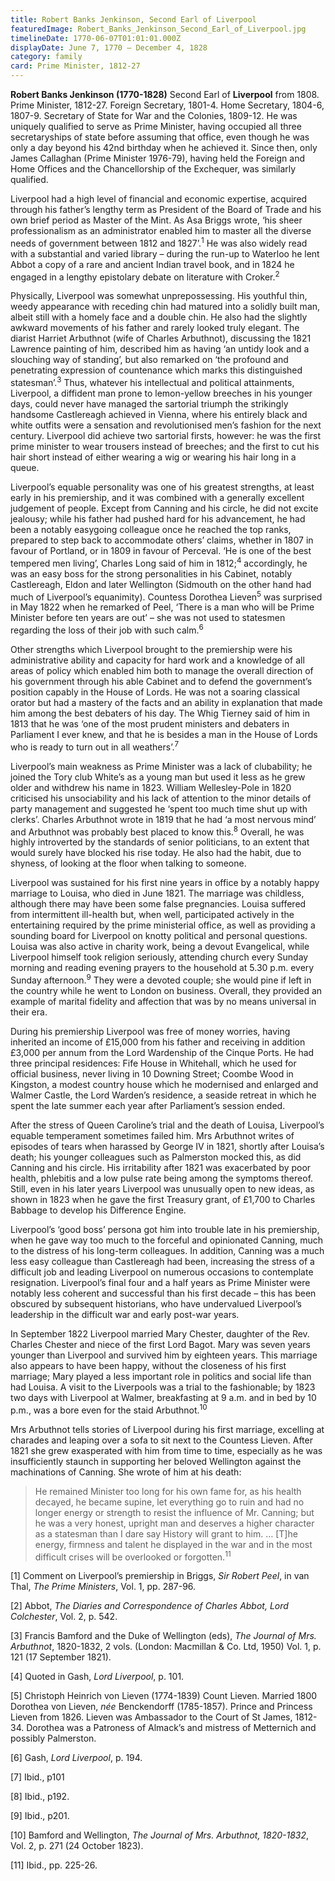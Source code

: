 ```yaml
---
title: Robert Banks Jenkinson, Second Earl of Liverpool
featuredImage: Robert_Banks_Jenkinson_Second_Earl_of_Liverpool.jpg
timelineDate: 1770-06-07T01:01:01.000Z
displayDate: June 7, 1770 – December 4, 1828
category: family
card: Prime Minister, 1812-27
---
```


**Robert Banks Jenkinson (1770-1828)** Second Earl of **Liverpool** from 1808. Prime Minister, 1812-27. Foreign Secretary, 1801-4. Home Secretary, 1804-6, 1807-9. Secretary of State for War and the Colonies, 1809-12. He was uniquely qualified to serve as Prime Minister, having occupied all three secretaryships of state before assuming that office, even though he was only a day beyond his 42nd birthday when he achieved it. Since then, only James Callaghan (Prime Minister 1976-79), having held the Foreign and Home Offices and the Chancellorship of the Exchequer, was similarly qualified.

Liverpool had a high level of financial and economic expertise, acquired through his father’s lengthy term as President of the Board of Trade and his own brief period as Master of the Mint. As Asa Briggs wrote, ‘his sheer professionalism as an administrator enabled him to master all the diverse needs of government between 1812 and 1827’.<sup>1</sup> He was also widely read with a substantial and varied library – during the run-up to Waterloo he lent Abbot a copy of a rare and ancient Indian travel book, and in 1824 he engaged in a lengthy epistolary debate on literature with Croker.<sup>2</sup>

Physically, Liverpool was somewhat unprepossessing. His youthful thin, weedy appearance with receding chin had matured into a solidly built man, albeit still with a homely face and a double chin. He also had the slightly awkward movements of his father and rarely looked truly elegant. The diarist Harriet Arbuthnot (wife of Charles Arbuthnot), discussing the 1821 Lawrence painting of him, described him as having ‘an untidy look and a slouching way of standing’, but also remarked on ‘the profound and penetrating expression of countenance which marks this distinguished statesman’.<sup>3</sup> Thus, whatever his intellectual and political attainments, Liverpool, a diffident man prone to lemon-yellow breeches in his younger days, could never have managed the sartorial triumph the strikingly handsome Castlereagh achieved in Vienna, where his entirely black and white outfits were a sensation and revolutionised men’s fashion for the next century. Liverpool did achieve two sartorial firsts, however: he was the first prime minister to wear trousers instead of breeches; and the first to cut his hair short instead of either wearing a wig or wearing his hair long in a queue.

Liverpool’s equable personality was one of his greatest strengths, at least early in his premiership, and it was combined with a generally excellent judgement of people. Except from Canning and his circle, he did not excite jealousy; while his father had pushed hard for his advancement, he had been a notably easygoing colleague once he reached the top ranks, prepared to step back to accommodate others’ claims, whether in 1807 in favour of Portland, or in 1809 in favour of Perceval. ‘He is one of the best tempered men living’, Charles Long said of him in 1812;<sup>4</sup> accordingly, he was an easy boss for the strong personalities in his Cabinet, notably Castlereagh, Eldon and later Wellington (Sidmouth on the other hand had much of Liverpool’s equanimity). Countess Dorothea Lieven<sup>5</sup> was surprised in May 1822 when he remarked of Peel, ‘There is a man who will be Prime Minister before ten years are out’ – she was not used to statesmen regarding the loss of their job with such calm.<sup>6</sup>

Other strengths which Liverpool brought to the premiership were his administrative ability and capacity for hard work and a knowledge of all areas of policy which enabled him both to manage the overall direction of his government through his able Cabinet and to defend the government’s position capably in the House of Lords. He was not a soaring classical orator but had a mastery of the facts and an ability in explanation that made him among the best debaters of his day. The Whig Tierney said of him in 1813 that he was ‘one of the most prudent ministers and debaters in Parliament I ever knew, and that he is besides a man in the House of Lords who is ready to turn out in all weathers’.<sup>7</sup>

Liverpool’s main weakness as Prime Minister was a lack of clubability; he joined the Tory club White’s as a young man but used it less as he grew older and withdrew his name in 1823. William Wellesley-Pole in 1820 criticised his unsociability and his lack of attention to the minor details of party management and suggested he ‘spent too much time shut up with clerks’. Charles Arbuthnot wrote in 1819 that he had ‘a most nervous mind’ and Arbuthnot was probably best placed to know this.<sup>8</sup> Overall, he was highly introverted by the standards of senior politicians, to an extent that would surely have blocked his rise today. He also had the habit, due to shyness, of looking at the floor when talking to someone.

Liverpool was sustained for his first nine years in office by a notably happy marriage to Louisa, who died in June 1821. The marriage was childless, although there may have been some false pregnancies. Louisa suffered from intermittent ill-health but, when well, participated actively in the entertaining required by the prime ministerial office, as well as providing a sounding board for Liverpool on knotty political and personal questions. Louisa was also active in charity work, being a devout Evangelical, while Liverpool himself took religion seriously, attending church every Sunday morning and reading evening prayers to the household at 5.30 p.m. every Sunday afternoon.<sup>9</sup> They were a devoted couple; she would pine if left in the country while he went to London on business. Overall, they provided an example of marital fidelity and affection that was by no means universal in their era.

During his premiership Liverpool was free of money worries, having inherited an income of £15,000 from his father and receiving in addition £3,000 per annum from the Lord Wardenship of the Cinque Ports. He had three principal residences: Fife House in Whitehall, which he used for official business, never living in 10 Downing Street; Coombe Wood in Kingston, a modest country house which he modernised and enlarged and Walmer Castle, the Lord Warden’s residence, a seaside retreat in which he spent the late summer each year after Parliament’s session ended.

After the stress of Queen Caroline’s trial and the death of Louisa, Liverpool’s equable temperament sometimes failed him. Mrs Arbuthnot writes of episodes of tears when harassed by George IV in 1821, shortly after Louisa’s death; his younger colleagues such as Palmerston mocked this, as did Canning and his circle. His irritability after 1821 was exacerbated by poor health, phlebitis and a low pulse rate being among the symptoms thereof. Still, even in his later years Liverpool was unusually open to new ideas, as shown in 1823 when he gave the first Treasury grant, of £1,700 to Charles Babbage to develop his Difference Engine.

Liverpool’s ‘good boss’ persona got him into trouble late in his premiership, when he gave way too much to the forceful and opinionated Canning, much to the distress of his long-term colleagues. In addition, Canning was a much less easy colleague than Castlereagh had been, increasing the stress of a difficult job and leading Liverpool on numerous occasions to contemplate resignation. Liverpool’s final four and a half years as Prime Minister were notably less coherent and successful than his first decade – this has been obscured by subsequent historians, who have undervalued Liverpool’s leadership in the difficult war and early post-war years.

In September 1822 Liverpool married Mary Chester, daughter of the Rev. Charles Chester and niece of the first Lord Bagot. Mary was seven years younger than Liverpool and survived him by eighteen years. This marriage also appears to have been happy, without the closeness of his first marriage; Mary played a less important role in politics and social life than had Louisa. A visit to the Liverpools was a trial to the fashionable; by 1823 two days with Liverpool at Walmer, breakfasting at 9 a.m. and in bed by 10 p.m., was a bore even for the staid Arbuthnot.<sup>10</sup>

Mrs Arbuthnot tells stories of Liverpool during his first marriage, excelling at charades and leaping over a sofa to sit next to the Countess Lieven. After 1821 she grew exasperated with him from time to time, especially as he was insufficiently staunch in supporting her beloved Wellington against the machinations of Canning. She wrote of him at his death:

> He remained Minister too long for his own fame for, as his health decayed, he became supine, let everything go to ruin and had no longer energy or strength to resist the influence of Mr. Canning; but he was a very honest, upright man and deserves a higher character as a statesman than I dare say History will grant to him. … [T]he energy, firmness and talent he displayed in the war and in the most difficult crises will be overlooked or forgotten.<sup>11</sup>

\[1] Comment on Liverpool’s premiership in Briggs, _Sir Robert Peel_, in van Thal, _The Prime Ministers_, Vol. 1, pp. 287-96.

\[2] Abbot, _The Diaries and Correspondence of Charles Abbot, Lord Colchester_, Vol. 2, p. 542.

\[3] Francis Bamford and the Duke of Wellington (eds), _The Journal of Mrs. Arbuthnot_, 1820-1832, 2 vols. (London: Macmillan & Co. Ltd, 1950) Vol. 1, p. 121 (17 September 1821).

\[4] Quoted in Gash, _Lord Liverpool_, p. 101.

\[5] Christoph Heinrich von Lieven (1774-1839) Count Lieven. Married 1800 Dorothea von Lieven, _née_ Benckendorff (1785-1857). Prince and Princess Lieven from 1826. Lieven was Ambassador to the Court of St James, 1812-34. Dorothea was a Patroness of Almack’s and mistress of Metternich and possibly Palmerston.

\[6] Gash, _Lord Liverpool_, p. 194.

\[7] Ibid., p101

\[8] Ibid., p192.

\[9] Ibid., p201.

\[10] Bamford and Wellington, _The Journal of Mrs. Arbuthnot, 1820-1832_, Vol. 2, p. 271 (24 October 1823).

\[11] Ibid., pp. 225-26.
